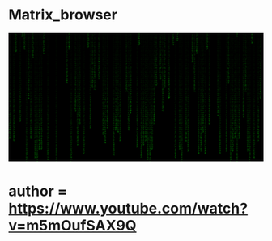 # Matrix_browser
![Описание](https://github.com/AsTR0I/Matrix_browser/blob/main/Screenshot_1.png)
# author = https://www.youtube.com/watch?v=m5mOufSAX9Q
